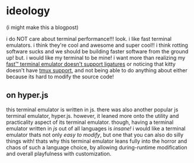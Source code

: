 # ideology

(i might make this a blogpost)

i do NOT care about terminal performance!!! look. i like fast terminal emulators.
i think they're cool and awesome and super cool!! i think rotting software sucks and we should
be building faster software from the ground up! but. i would like my terminal to be mine!
i want more than realizing my [fast:tm: terminal emulator doesn't support ligatures](https://github.com/alacritty/alacritty/issues/50)
or noticing that kitty doesn't have [tmux support](https://gavinhoward.com/2022/02/goodbye-kitty/), and not
being able to do anything about either because its hard to modify the source code!

## on hyper.js

this terminal emulator is written in js. there was also another popular js terminal emulator, hyper.js. however,
it leaned more onto the utility and practicality aspect of its terminal emulator. though, having a terminal emulator
written in *js* out of all languages is *insane!* i would like a terminal emulator thats not only
*easy to modify*, but one that you can also do silly things with! thats why this terminal emulator leans
fully into the horror and chaos of such a language choice, by allowing during-runtime modification and overall playfulness with customization.
